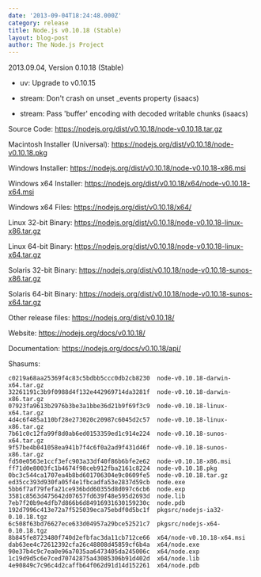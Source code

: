 ```yaml
---
date: '2013-09-04T18:24:48.000Z'
category: release
title: Node.js v0.10.18 (Stable)
layout: blog-post
author: The Node.js Project
---
```


2013.09.04, Version 0.10.18 (Stable)

- uv: Upgrade to v0.10.15

- stream: Don't crash on unset \_events property (isaacs)

- stream: Pass 'buffer' encoding with decoded writable chunks (isaacs)

Source Code: https://nodejs.org/dist/v0.10.18/node-v0.10.18.tar.gz

Macintosh Installer (Universal): https://nodejs.org/dist/v0.10.18/node-v0.10.18.pkg

Windows Installer: https://nodejs.org/dist/v0.10.18/node-v0.10.18-x86.msi

Windows x64 Installer: https://nodejs.org/dist/v0.10.18/x64/node-v0.10.18-x64.msi

Windows x64 Files: https://nodejs.org/dist/v0.10.18/x64/

Linux 32-bit Binary: https://nodejs.org/dist/v0.10.18/node-v0.10.18-linux-x86.tar.gz

Linux 64-bit Binary: https://nodejs.org/dist/v0.10.18/node-v0.10.18-linux-x64.tar.gz

Solaris 32-bit Binary: https://nodejs.org/dist/v0.10.18/node-v0.10.18-sunos-x86.tar.gz

Solaris 64-bit Binary: https://nodejs.org/dist/v0.10.18/node-v0.10.18-sunos-x64.tar.gz

Other release files: https://nodejs.org/dist/v0.10.18/

Website: https://nodejs.org/docs/v0.10.18/

Documentation: https://nodejs.org/docs/v0.10.18/api/

Shasums:

```
c0219a68aa25369f4c83c5bdbb5ccc0db2cb8230  node-v0.10.18-darwin-x64.tar.gz
32261191c3b9f0988d4f132e442969714da3281f  node-v0.10.18-darwin-x86.tar.gz
07923fa9613b2976b3be3a1bbe36d21b9f69f3c9  node-v0.10.18-linux-x64.tar.gz
4d4c6f485a110bf28e273020c20987c6045d2c57  node-v0.10.18-linux-x86.tar.gz
7b61c0c12fa99f8d0ab6ed0153359ed1c914e224  node-v0.10.18-sunos-x64.tar.gz
9f57be4b041058ea941b7f4c6f0a2ad9f431d46f  node-v0.10.18-sunos-x86.tar.gz
fd50e0563e1ccf3efc903a33df40f86b6bfe2e62  node-v0.10.18-x86.msi
ff71d0e8003fc1b4674f98ceb912fba2161c8224  node-v0.10.18.pkg
0bc3c544ca1707ea4b8bd601706304e9c0609fe5  node-v0.10.18.tar.gz
ed35cc393d930fa05f4e1fbcadfa53e2837d59cb  node.exe
5bb6f7af79fefa21ce936bdd60355d8d097c6cb6  node.exp
3581c8563d475642d07657fd639f48e595d2693d  node.lib
7eb7f20b9e4dfb7d866b6d84916931630159230c  node.pdb
192d7996c413e72a7f525039eca75ebdf0d5bc1f  pkgsrc/nodejs-ia32-0.10.18.tgz
6c508f63bd76627ece633d04957a29bce52521c7  pkgsrc/nodejs-x64-0.10.18.tgz
8b845fe8723480f740d2efbfac3da11cb712ce66  x64/node-v0.10.18-x64.msi
dab63ee4c72612392cfa26c48808d45859cf6b4a  x64/node.exe
90e37b4c9c7ea0e96a7035aa6473405da245006c  x64/node.exp
1c19d9d5c6e7ced70742875a43085306b91d402d  x64/node.lib
4e90849c7c96c4d2caffb64f062d91d14d152261  x64/node.pdb
```
